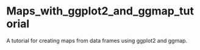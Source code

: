 # Maps_with_ggplot2_and_ggmap_tutorial
A tutorial for creating maps from data frames using ggplot2 and ggmap.
